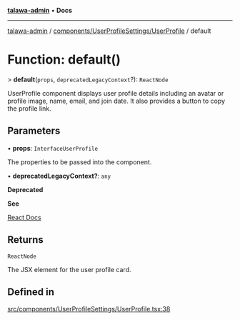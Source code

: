 [**talawa-admin**](../../../../README.md) • **Docs**

***

[talawa-admin](../../../../modules.md) / [components/UserProfileSettings/UserProfile](../README.md) / default

# Function: default()

\> **default**(`props`, `deprecatedLegacyContext`?): `ReactNode`

UserProfile component displays user profile details including an avatar or profile image, name, email, and join date.
It also provides a button to copy the profile link.

## Parameters

• **props**: `InterfaceUserProfile`

The properties to be passed into the component.

• **deprecatedLegacyContext?**: `any`

**Deprecated**

**See**

[React Docs](https://legacy.reactjs.org/docs/legacy-context.html#referencing-context-in-lifecycle-methods)

## Returns

`ReactNode`

The JSX element for the user profile card.

## Defined in

[src/components/UserProfileSettings/UserProfile.tsx:38](https://github.com/PalisadoesFoundation/talawa-admin/blob/084ac7e92dede9766b77e75cf296f40165965140/src/components/UserProfileSettings/UserProfile.tsx#L38)
